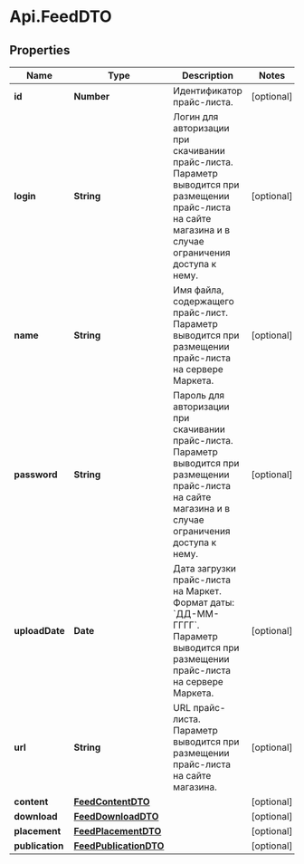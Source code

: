 # Api.FeedDTO

## Properties

Name | Type | Description | Notes
------------ | ------------- | ------------- | -------------
**id** | **Number** | Идентификатор прайс-листа. | [optional] 
**login** | **String** | Логин для авторизации при скачивании прайс-листа. Параметр выводится при размещении прайс-листа на сайте магазина и в случае ограничения доступа к нему.  | [optional] 
**name** | **String** | Имя файла, содержащего прайс-лист. Параметр выводится при размещении прайс-листа на сервере Маркета.  | [optional] 
**password** | **String** | Пароль для авторизации при скачивании прайс-листа. Параметр выводится при размещении прайс-листа на сайте магазина и в случае ограничения доступа к нему.  | [optional] 
**uploadDate** | **Date** | Дата загрузки прайс-листа на Маркет.  Формат даты: &#x60;ДД-ММ-ГГГГ&#x60;.  Параметр выводится при размещении прайс-листа на сервере Маркета.  | [optional] 
**url** | **String** | URL прайс-листа. Параметр выводится при размещении прайс-листа на сайте магазина.  | [optional] 
**content** | [**FeedContentDTO**](FeedContentDTO.md) |  | [optional] 
**download** | [**FeedDownloadDTO**](FeedDownloadDTO.md) |  | [optional] 
**placement** | [**FeedPlacementDTO**](FeedPlacementDTO.md) |  | [optional] 
**publication** | [**FeedPublicationDTO**](FeedPublicationDTO.md) |  | [optional] 


